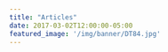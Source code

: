 ```yaml
---
title: "Articles"
date: 2017-03-02T12:00:00-05:00
featured_image: '/img/banner/DT84.jpg'
---
```

<!-- Articles are paginated with only three posts here for example. You can set the number of entries to show on this page with the "pagination" setting in the config file. -->
